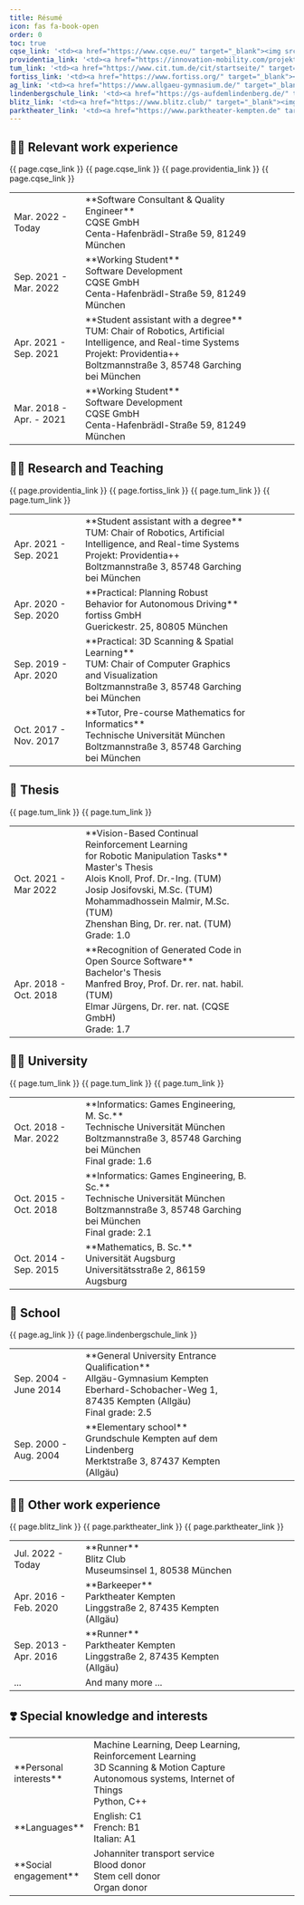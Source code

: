 ```yaml
---
title: Résumé
icon: fas fa-book-open
order: 0
toc: true
cqse_link: '<td><a href="https://www.cqse.eu/" target="_blank"><img src="/assets/Resume/cqse.svg" alt="Logo der CQSE GmbH"/></a></td>'
providentia_link: '<td><a href="https://innovation-mobility.com/projekt-providentia/" target="_blank"><img src="/assets/Resume/providentia.png" alt="Logo des Providentia++ Projekts"/></a></td>'
tum_link: '<td><a href="https://www.cit.tum.de/cit/startseite/" target="_blank"><img src="/assets/Resume/tum.png" alt="Logo der TUM"/></a></td>'
fortiss_link: '<td><a href="https://www.fortiss.org/" target="_blank"><img src="/assets/Resume/fortiss.png" alt="Logo der fortiss GmbH"/></a></td>'
ag_link: '<td><a href="https://www.allgaeu-gymnasium.de/" target="_blank"><img src="/assets/Resume/ag.png" alt="Logo des Allgäu Gymnasiums"/></a></td>'
lindenbergschule_link: '<td><a href="https://gs-aufdemlindenberg.de/" target="_blank"><img src="/assets/Resume/lindenbergschule.png" alt="Logo der Lindenbergschule"/></a></td>'
blitz_link: '<td><a href="https://www.blitz.club/" target="_blank"><img src="/assets/Resume/blitz.png" alt="Logo des Blitz Clubs"/></a></td>'
parktheater_link: '<td><a href="https://www.parktheater-kempten.de" target="_blank"><img src="/assets/Resume/parktheater.png" alt="Logo des Parktheater"/></a></td>'
---
```


## 👨‍💻 Relevant work experience

<table width="100%"><colgroup><col width="25%"/><col/><col width="15%"/></colgroup>
<tbody>
    <tr>
        <td markdown="span">Mar. 2022 - Today</td>
        <td markdown="span">**Software Consultant & Quality Engineer**<br>CQSE GmbH<br>Centa-Hafenbrädl-Straße 59, 81249 München</td>
        {{ page.cqse_link }}
    </tr>
    <tr>
        <td markdown="span">Sep. 2021 - Mar. 2022</td>
        <td markdown="span">**Working Student**<br>Software Development<br>CQSE GmbH<br>Centa-Hafenbrädl-Straße 59, 81249 München</td>
        {{ page.cqse_link }}
    </tr>
    <tr>
        <td markdown="span">Apr. 2021 - Sep. 2021</td>
        <td markdown="span">**Student assistant with a degree**<br>TUM: Chair of Robotics, Artificial Intelligence, and Real-time Systems<br>Projekt: Providentia++<br>Boltzmannstraße 3, 85748 Garching bei München</td>
        {{ page.providentia_link }}
    </tr>
    <tr>
        <td markdown="span">Mar. 2018 - Apr. - 2021</td>
        <td markdown="span">**Working Student**<br>Software Development<br>CQSE GmbH<br>Centa-Hafenbrädl-Straße 59, 81249 München</td>
        {{ page.cqse_link }}
    </tr>
</tbody>
</table>

## 👨‍🔬 Research and Teaching

<table width="100%"><colgroup><col width="25%"/><col/><col width="15%"/></colgroup>
<tbody>
    <tr>
        <td markdown="span">Apr. 2021 - Sep. 2021</td>
        <td markdown="span">**Student assistant with a degree**<br>TUM: Chair of Robotics, Artificial Intelligence, and Real-time Systems<br>Projekt: Providentia++<br>Boltzmannstraße 3, 85748 Garching bei München</td>
        {{ page.providentia_link }}
    </tr>
    <tr>
        <td markdown="span">Apr. 2020 - Sep. 2020</td>
        <td markdown="span">**Practical: Planning Robust Behavior for Autonomous Driving**<br>fortiss GmbH<br>Guerickestr. 25, 80805 München</td>
        {{ page.fortiss_link }}
    </tr>
    <tr>
        <td markdown="span">Sep. 2019 - Apr. 2020</td>
        <td markdown="span">**Practical: 3D Scanning & Spatial Learning**<br>TUM: Chair of Computer Graphics and Visualization<br>Boltzmannstraße 3, 85748 Garching bei München</td>
        {{ page.tum_link }}
    </tr>
    <tr>
        <td markdown="span">Oct. 2017 - Nov. 2017</td>
        <td markdown="span">**Tutor, Pre-course Mathematics for Informatics**<br>Technische Universität München<br>Boltzmannstraße 3, 85748 Garching bei München</td>
        {{ page.tum_link }}
    </tr>
</tbody>
</table>

## 📖 Thesis

<table width="100%"><colgroup><col width="25%"/><col/><col width="15%"/></colgroup>
<tbody>
    <tr>
        <td markdown="span">Oct. 2021 - Mar 2022</td>
        <td markdown="span">**Vision-Based Continual Reinforcement Learning<br>for Robotic Manipulation Tasks**<br>Master's Thesis<br>Alois Knoll, Prof. Dr.-Ing. (TUM)<br>Josip Josifovski, M.Sc. (TUM)<br>Mohammadhossein Malmir, M.Sc. (TUM)<br>Zhenshan Bing, Dr. rer. nat. (TUM)<br>Grade: 1.0</td>
        {{ page.tum_link }}
    </tr>
    <tr>
        <td markdown="span">Apr. 2018 - Oct. 2018</td>
        <td markdown="span">**Recognition of Generated Code in Open Source Software**<br>Bachelor's Thesis<br>Manfred Broy, Prof. Dr. rer. nat. habil. (TUM)<br>Elmar Jürgens, Dr. rer. nat. (CQSE GmbH)<br>Grade: 1.7</td>
        {{ page.tum_link }}
    </tr>
</tbody>
</table>

## 👨‍🎓 University

<table width="100%"><colgroup><col width="25%"/><col/><col width="15%"/></colgroup>
<tbody>
    <tr>
        <td markdown="span">Oct. 2018 - Mar. 2022</td>
        <td markdown="span">**Informatics: Games Engineering, M. Sc.**<br>Technische Universität München<br>Boltzmannstraße 3, 85748 Garching bei München<br>Final grade: 1.6</td>
        {{ page.tum_link }}
    </tr>
    <tr>
        <td markdown="span">Oct. 2015 - Oct. 2018</td>
        <td markdown="span">**Informatics: Games Engineering, B. Sc.**<br>Technische Universität München<br>Boltzmannstraße 3, 85748 Garching bei München<br>Final grade: 2.1</td>
        {{ page.tum_link }}
    </tr>
    <tr>
        <td markdown="span">Oct. 2014 - Sep. 2015</td>
        <td markdown="span">**Mathematics, B. Sc.**<br>Universität Augsburg<br>Universitätsstraße 2, 86159 Augsburg</td>
        {{ page.tum_link }}
    </tr>
</tbody>
</table>

## 🏫 School

<table width="100%"><colgroup><col width="25%"/><col/><col width="15%"/></colgroup>
<tbody>
    <tr>
        <td markdown="span">Sep. 2004 - June 2014</td>
        <td markdown="span">**General University Entrance Qualification**<br>Allgäu-Gymnasium Kempten<br>Eberhard-Schobacher-Weg 1, 87435 Kempten (Allgäu)<br>Final grade: 2.5</td>
        {{ page.ag_link }}
    </tr>
    <tr>
        <td markdown="span">Sep. 2000 - Aug. 2004</td>
        <td markdown="span">**Elementary school**<br>Grundschule Kempten auf dem Lindenberg<br>Merktstraße 3, 87437 Kempten (Allgäu)</td>
        {{ page.lindenbergschule_link }}
    </tr>
</tbody>
</table>

## 👨‍🏭 Other work experience

<table width="100%"><colgroup><col width="25%"/><col/><col width="15%"/></colgroup>
<tbody>
    <tr>
        <td markdown="span">Jul. 2022 - Today</td>
        <td markdown="span">**Runner**<br>Blitz Club<br>Museumsinsel 1, 80538 München</td>
        {{ page.blitz_link }}
    </tr>
    <tr>
        <td markdown="span">Apr. 2016 - Feb. 2020</td>
        <td markdown="span">**Barkeeper**<br>Parktheater Kempten<br>Linggstraße 2, 87435 Kempten (Allgäu)</td>
        {{ page.parktheater_link }}
    </tr>
    <tr>
        <td markdown="span">Sep. 2013 - Apr. 2016</td>
        <td markdown="span">**Runner**<br>Parktheater Kempten<br>Linggstraße 2, 87435 Kempten (Allgäu)</td>
        {{ page.parktheater_link }}
    </tr>
    <tr>
        <td markdown="span">...</td>
        <td markdown="span">And many more ...</td>
    </tr>
</tbody>
</table>

## ❣️ Special knowledge and interests

<table width="100%"><colgroup><col width="25%"/><col/><col width="15%"/></colgroup>
<tbody>
    <tr>
        <td markdown="span">**Personal interests**</td>
        <td markdown="span">Machine Learning, Deep Learning, Reinforcement Learning<br>3D Scanning & Motion Capture<br>Autonomous systems, Internet of Things<br>Python, C++</td>
    </tr>
    <tr>
        <td markdown="span">**Languages**</td>
        <td markdown="span">English: C1<br>French: B1<br>Italian: A1</td>
    </tr>
    <tr>
        <td markdown="span">**Social engagement**</td>
        <td markdown="span">Johanniter transport service<br>Blood donor<br>Stem cell donor<br>Organ donor</td>
    </tr>
</tbody>
</table>